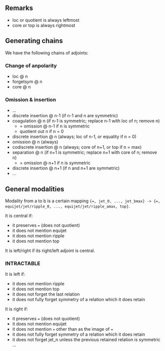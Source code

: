 ## Remarks
- loc or quotient is always leftmost
- core or top is always rightmost

## Generating chains
We have the following chains of adjoints:

### Change of anpolarity
- loc @ n
- forgetsym @ n
- core @ n

### Omission & insertion
- ...
- discrete insertion @ n-1 (if n-1 and n are symmetric)
- coagulation @ n (if n-1 is symmetric; replace n-1 with loc of n; remove n)
  - = omission @ n-1 if n is symmetric
  - quotient out n if n = 0
- discrete insertion @ n (always; loc of n-1, or equality if n = 0)
- omission @ n (always)
- codiscrete insertion @ n (always; core of n+1, or top if n = max)
- separation @ n (if n+1 is symmetric; replace n+1 with core of n; remove n)
  - = omission @ n+1 if n is symmetric
- discrete insertion @ n+1 (if n and n+1 are symmetric)
- ...

## General modalities
Modality from a to b is a certain mapping
`{=, jet_0, ..., jet_bmax} -> {=, equijet/jet/ripple_0, ..., equijet/jet/ripple_amax, top}`.

It is central if:

- it preserves `=` (does not quotient)
- it does not mention equijet
- it does not mention ripple
- it does not mention top

It is left/right if its right/left adjoint is central.

### INTRACTABLE
It is left if:

- it does not mention ripple
- it does not mention top
- it does not forget the last relation
- it does not fully forget symmetry of a relation which it does retain

It is right if:

- it preserves `=` (does not quotient)
- it does not mention equijet
- it does not mention `=` other than as the image of `=`
- it does not fully forget symmetry of a relation which it does retain
- it does not forget jet_n unless the previous retained relation is symmetric ...

